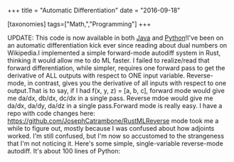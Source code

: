 +++
title = "Automatic Differentiation"
date = "2016-09-18"

[taxonomies]
tags=["Math,","Programming"]
+++

UPDATE: This code is now available in both [Java](https://github.com/JosephCatrambone/Aij) and [Python](https://gist.github.com/JosephCatrambone/33d752bd3ad2dd7901be3f5f5366783a)!I've been on an automatic differentiation kick ever since reading about dual numbers on Wikipedia.I implemented a simple forward-mode autodiff system in Rust, thinking it would allow me to do ML faster. I failed to realize/read that forward differentiation, while simpler, requires one forward pass to get the derivative of ALL outputs with respect to ONE input variable. Reverse-mode, in contrast, gives you the derivative of all inputs with respect to one output.That is to say, if I had f(x, y, z) = \[a, b, c], forward mode would give me da/dx, db/dx, dc/dx in a single pass. Reverse mdoe would give me da/dx, da/dy, da/dz in a single pass.Forward mode is really easy. I have a repo with code changes here: https://github.com/JosephCatrambone/RustMLReverse mode took me a while to figure out, mostly because I was confused about how adjoints worked. I'm still confused, but I'm now so accustomed to the strangeness that I'm not noticing it. Here's some simple, single-variable reverse-mode autodiff. It's about 100 lines of Python:
